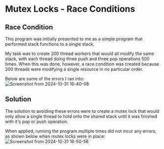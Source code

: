 # Mutex Locks - Race Conditions
## Race Condition
This program was initially presented to me as a simple program that performed stack functions to a single stack. 

My task was to create 200 thread workers that would all modify the same stack, with each thread doing three push and three pop operations 500 times. When this was done, however, a race condition was created because 200 threads were modifying a single resource in no particular order.

Below are some of the errors I ran into:
![Screenshot from 2024-10-31 16-40-08](https://github.com/user-attachments/assets/fd8a8b18-e00e-4ec2-b414-d6543ab6bbf7)

## Solution
The solution to avoiding these errors were to create a mutex lock that would only allow a single thread to hold onto the shared stack until it was finished with it's pop or push operation. 

When applied, running the program multiple times did not incur any errors, as shown below when mutex locks were in place:
![Screenshot from 2024-10-31 16-50-56](https://github.com/user-attachments/assets/48d8dbd8-95d5-4d0a-9266-885397a0bfbc)
